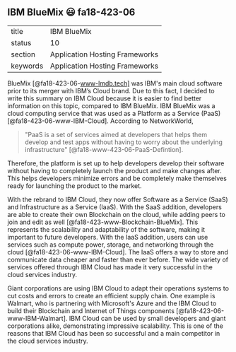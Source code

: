 ## IBM BlueMix :smiley: fa18-423-06

|          |                                |
| -------- | ------------------------------ |
| title    | IBM BlueMix                    | 
| status   | 10                             |
| section  | Application Hosting Frameworks |
| keywords | Application Hosting Frameworks |

BlueMix [@fa18-423-06-www-lmdb.tech] was IBM's main cloud software prior to its merger with IBM’s Cloud brand. Due to this fact, I decided to write this summary on IBM Cloud because it is easier to find better information on this topic, compared to IBM BlueMix. IBM BlueMix was a cloud computing service that was used as a Platform as a Service (PaaS) [@fa18-423-06-www-IBM-Cloud]. According to NetworkWorld, 
>"PaaS is a set of services aimed at developers that helps them develop and test apps without having to worry about the underlying infrastructure" [@fa18-www-423-06-PaaS-Defintion]. 

Therefore, the platform is set up to help developers develop their software without having to completely launch the product and make changes after. This helps developers minimize errors and be completely make themselves ready for launching the product to the market.

With the rebrand to IBM Cloud, they now offer Software as a Service (SaaS) and Infrastructure as a Service (IaaS). With the SaaS addition, developers are able to create their own Blockchain on the cloud, while adding peers to join and edit as well [@fa18-423-www-Blockchain-BlueMix]. This represents the scalability and adaptability of the software, making it important to future developers. With the IaaS addition, users can use services such as compute power, storage, and networking through the cloud [@fa18-423-06-www-IBM-Cloud]. The IaaS offers a way to store and communicate data cheaper and faster than ever before. The wide variety of services offered through IBM Cloud has made it very successful in the cloud services industry.

Giant corporations are using IBM Cloud to adapt their operations systems to cut costs and errors to create an efficient supply chain. One example is Walmart, who is partnering with Microsoft's Azure and the IBM Cloud to build their Blockchain and Internet of Things components [@fa18-423-06-www-IBM-Walmart]. IBM Cloud can be used by small developers and giant corporations alike, demonstrating impressive scalability. This is one of the reasons that IBM Cloud has been so successful and a main competitor in the cloud services industry.




